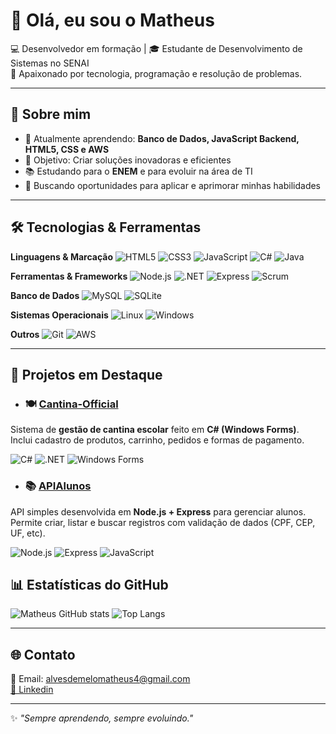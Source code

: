 
# 👋 Olá, eu sou o Matheus

💻 Desenvolvedor em formação | 🎓 Estudante de Desenvolvimento de Sistemas no SENAI  
🚀 Apaixonado por tecnologia, programação e resolução de problemas.  

---

## 🚀 Sobre mim
- 🌱 Atualmente aprendendo: **Banco de Dados, JavaScript Backend, HTML5, CSS e AWS**
- 🎯 Objetivo: Criar soluções inovadoras e eficientes
- 📚 Estudando para o **ENEM** e para evoluir na área de TI
- 💼 Buscando oportunidades para aplicar e aprimorar minhas habilidades

---

## 🛠️ Tecnologias & Ferramentas

**Linguagens & Marcação**
![HTML5](https://img.shields.io/badge/HTML5-E34F26?style=for-the-badge&logo=html5&logoColor=white)
![CSS3](https://img.shields.io/badge/CSS3-1572B6?style=for-the-badge&logo=css3&logoColor=white)
![JavaScript](https://img.shields.io/badge/JavaScript-F7DF1E?style=for-the-badge&logo=javascript&logoColor=black)
![C#](https://img.shields.io/badge/C%23-239120?style=for-the-badge&logo=csharp&logoColor=white)
![Java](https://img.shields.io/badge/Java-007396?style=for-the-badge&logo=openjdk&logoColor=white)

**Ferramentas & Frameworks**
![Node.js](https://img.shields.io/badge/Node.js-339933?style=for-the-badge&logo=node.js&logoColor=white)
![.NET](https://img.shields.io/badge/.NET-512BD4?style=for-the-badge&logo=dotnet&logoColor=white)
![Express](https://img.shields.io/badge/Express-000000?style=for-the-badge&logo=express&logoColor=white)
![Scrum](https://img.shields.io/badge/Scrum-6DB33F?style=for-the-badge&logo=azure-devops&logoColor=white)


**Banco de Dados**
![MySQL](https://img.shields.io/badge/MySQL-4479A1?style=for-the-badge&logo=mysql&logoColor=white)
![SQLite](https://img.shields.io/badge/SQLite-07405E?style=for-the-badge&logo=sqlite&logoColor=white)

**Sistemas Operacionais**
![Linux](https://img.shields.io/badge/Linux-FCC624?style=for-the-badge&logo=linux&logoColor=black)
![Windows](https://img.shields.io/badge/Windows-0078D6?style=for-the-badge&logo=windows&logoColor=white)


**Outros**
![Git](https://img.shields.io/badge/Git-F05032?style=for-the-badge&logo=git&logoColor=white)
![AWS](https://img.shields.io/badge/AWS-232F3E?style=for-the-badge&logo=amazonaws&logoColor=white)

---

## 📌 Projetos em Destaque
- ### 🍽️ [Cantina-Official](https://github.com/Matheuskii/cantina-Official)
Sistema de **gestão de cantina escolar** feito em **C# (Windows Forms)**.  
Inclui cadastro de produtos, carrinho, pedidos e formas de pagamento.

![C#](https://img.shields.io/badge/C%23-239120?style=for-the-badge&logo=c-sharp&logoColor=white)
![.NET](https://img.shields.io/badge/.NET-512BD4?style=for-the-badge&logo=dotnet&logoColor=white)
![Windows Forms](https://img.shields.io/badge/Windows%20Forms-0078D6?style=for-the-badge&logo=windows&logoColor=white)
- ### 📚 [APIAlunos](https://github.com/Matheuskii/APIAlunos)
API simples desenvolvida em **Node.js + Express** para gerenciar alunos.  
Permite criar, listar e buscar registros com validação de dados (CPF, CEP, UF, etc).

![Node.js](https://img.shields.io/badge/Node.js-339933?style=for-the-badge&logo=node.js&logoColor=white)
![Express](https://img.shields.io/badge/Express-000000?style=for-the-badge&logo=express&logoColor=white)
![JavaScript](https://img.shields.io/badge/JavaScript-F7DF1E?style=for-the-badge&logo=javascript&logoColor=black)


## 📊 Estatísticas do GitHub

![Matheus GitHub stats](https://github-readme-stats.vercel.app/api?username=Matheuskii&show_icons=true&theme=tokyonight)
![Top Langs](https://github-readme-stats.vercel.app/api/top-langs/?username=Matheuskii&layout=compact&theme=tokyonight)

---

## 🌐 Contato
📧 Email: alvesdemelomatheus4@gmail.com  
[💼 Linkedin](https://www.linkedin.com/in/matheus-alves-de-melo-26a96135b/)  


---
✨ *"Sempre aprendendo, sempre evoluindo."*
